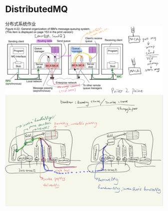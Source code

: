 # DistributedMQ
分布式系统作业
![description](https://github.com/WinterCyan/DistributedMQ/blob/master/GitResources/webspheremq.jpg)
![description](https://github.com/WinterCyan/DistributedMQ/blob/master/GitResources/description.jpg)
